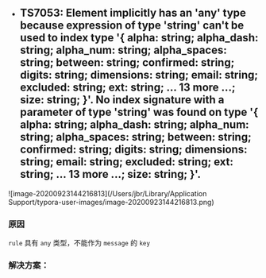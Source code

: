 - ## TS7053: Element implicitly has an 'any' type because expression of type 'string' can't be used to index type '{ alpha: string; alpha_dash: string; alpha_num: string; alpha_spaces: string; between: string; confirmed: string; digits: string; dimensions: string; email: string; excluded: string; ext: string; ... 13 more ...; size: string; }'.   No index signature with a parameter of type 'string' was found on type '{ alpha: string; alpha_dash: string; alpha_num: string; alpha_spaces: string; between: string; confirmed: string; digits: string; dimensions: string; email: string; excluded: string; ext: string; ... 13 more ...; size: string; }'.

![image-20200923144216813](/Users/jbr/Library/Application Support/typora-user-images/image-20200923144216813.png)

### 原因

`rule` 具有 `any` 类型，不能作为 `message` 的 `key` 

### 解决方案：



### 	